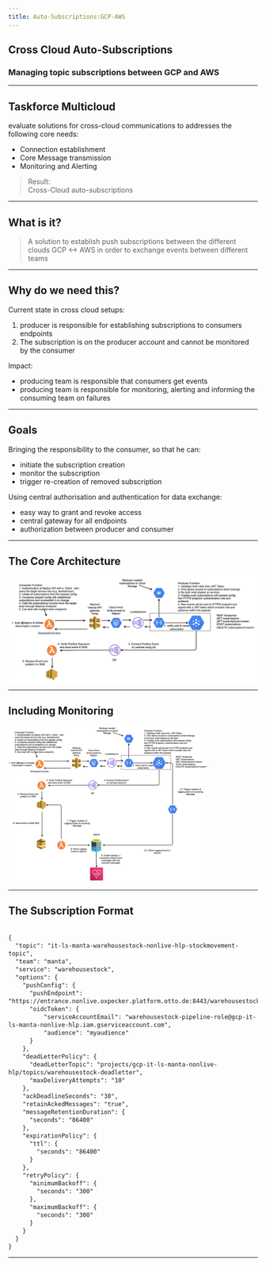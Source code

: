 ```yaml
---
title: Auto-Subscriptions:GCP-AWS
---
```


<!--
npm install
npm run reveal
-->

## Cross Cloud Auto-Subscriptions

### Managing topic subscriptions between GCP and AWS

---

## Taskforce Multicloud

evaluate solutions for cross-cloud communications to addresses the following core needs:

* Connection establishment
* Core Message transmission
* Monitoring and Alerting

> Result:<br>
> Cross-Cloud auto-subscriptions

---

## What is it?

> A solution to establish push subscriptions between the different clouds GCP <-> AWS in order to exchange events between different teams

----

## Why do we need this?

Current state in cross cloud setups:

1. producer is responsible for establishing subscriptions to consumers endpoints
2. The subscription is on the producer account and cannot be monitored by the consumer

Impact:

* producing team is responsible that consumers get events
* producing team is responsible for monitoring, alerting and informing the consuming team on failures

----

## Goals

Bringing the responsibility to the consumer, so that he can:

* initiate the subscription creation
* monitor the subscription
* trigger re-creation of removed subscription

Using central authorisation and authentication for data exchange:

* easy way to grant and revoke access
* central gateway for all endpoints
* authorization between producer and consumer

---

## The Core Architecture

<style>
img[alt=core_architecture]
</style>

![core_architecture](core_architecture.png)

----

## Including Monitoring

<style>
img[alt=full_architecture] { width: 80%; }
</style>

![full_architecture](full_architecture.png)

---

## The Subscription Format

<pre><code class="json">
{
  "topic": "it-ls-manta-warehousestock-nonlive-hlp-stockmovement-topic",
  "team": "manta",
  "service": "warehousestock",
  "options": {
    "pushConfig": {
      "pushEndpoint": "https://entrance.nonlive.oxpecker.platform.otto.de:8443/warehousestock/handler9",
      "oidcToken": {
          "serviceAccountEmail": "warehousestock-pipeline-role@gcp-it-ls-manta-nonlive-hlp.iam.gserviceaccount.com",
          "audience": "myaudience"
      }
    },
    "deadLetterPolicy": {
      "deadLetterTopic": "projects/gcp-it-ls-manta-nonlive-hlp/topics/warehousestock-deadletter",
      "maxDeliveryAttempts": "10"
    },
    "ackDeadlineSeconds": "30",
    "retainAckedMessages": "true",
    "messageRetentionDuration": {
      "seconds": "86400"
    },
    "expirationPolicy": {
      "ttl": {
        "seconds": "86400"
      }
    },
    "retryPolicy": {
      "minimumBackoff": {
        "seconds": "300"
      },
      "maximumBackoff": {
        "seconds": "300"
      }
    }
  }
}
</code></pre>

---